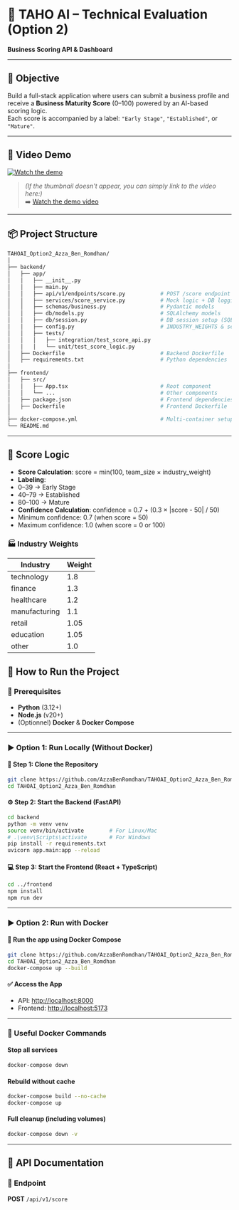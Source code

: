 # 🧠 TAHO AI – Technical Evaluation (Option 2)

**Business Scoring API & Dashboard**

---

## 📌 Objective

Build a full-stack application where users can submit a business profile and receive a **Business Maturity Score** (0–100) powered by an AI-based scoring logic.  
Each score is accompanied by a label: `"Early Stage"`, `"Established"`, or `"Mature"`.

---

## 🎥 Video Demo

[![Watch the demo](https://img.youtube.com/vi/your_video_id/0.jpg)](https://github.com/user-attachments/assets/388618e3-4e2d-4f8b-8fea-e17712797d67)  
> *(If the thumbnail doesn't appear, you can simply link to the video here:)*  
➡️ [Watch the demo video](https://github.com/user-attachments/assets/388618e3-4e2d-4f8b-8fea-e17712797d67)

---

## 📦 Project Structure
```bash
TAHOAI_Option2_Azza_Ben_Romdhan/
│
├── backend/
│   ├── app/
│   │   ├── __init__.py
│   │   ├── main.py
│   │   ├── api/v1/endpoints/score.py           # POST /score endpoint
│   │   ├── services/score_service.py           # Mock logic + DB logging
│   │   ├── schemas/business.py                 # Pydantic models
│   │   ├── db/models.py                        # SQLAlchemy models
│   │   ├── db/session.py                       # DB session setup (SQLite)
│   │   ├── config.py                           # INDUSTRY_WEIGHTS & settings
│   │   ├── tests/
│   │   │   ├── integration/test_score_api.py
│   │   │   └── unit/test_score_logic.py
│   ├── Dockerfile                              # Backend Dockerfile
│   ├── requirements.txt                        # Python dependencies
│
├── frontend/
│   ├── src/
│   │   ├── App.tsx                             # Root component
│   │   └── ...                                 # Other components
│   ├── package.json                            # Frontend dependencies
│   ├── Dockerfile                              # Frontend Dockerfile
│
├── docker-compose.yml                          # Multi-container setup
└── README.md
```
---
## 🔢 Score Logic
- **Score Calculation**:
score = min(100, team_size × industry_weight)
- **Labeling**: 
- 0–39 → Early Stage
- 40–79 → Established
- 80–100 → Mature
- **Confidence Calculation**:
confidence = 0.7 + (0.3 × |score - 50| / 50)
- Minimum confidence: 0.7 (when score = 50)
- Maximum confidence: 1.0 (when score = 0 or 100)

### 🏭 Industry Weights
| Industry      | Weight |
|---------------|--------|
| technology    | 1.8    |
| finance       | 1.3    |
| healthcare    | 1.2    |
| manufacturing | 1.1    |
| retail        | 1.05   |
| education     | 1.05   |
| other         | 1.0    |


## 🚀 How to Run the Project

### 🧰 Prerequisites
- **Python** (3.12+)
- **Node.js** (v20+)
- (Optionnel) **Docker** & **Docker Compose**

---

### ▶️ Option 1: Run Locally (Without Docker)

#### 🧩 Step 1: Clone the Repository
```bash
git clone https://github.com/AzzaBenRomdhan/TAHOAI_Option2_Azza_Ben_Romdhan.git
cd TAHOAI_Option2_Azza_Ben_Romdhan
```

#### ⚙️ Step 2: Start the Backend (FastAPI)
```bash
cd backend
python -m venv venv
source venv/bin/activate        # For Linux/Mac
# .\venv\Scripts\activate       # For Windows
pip install -r requirements.txt
uvicorn app.main:app --reload
```

#### 💻 Step 3: Start the Frontend (React + TypeScript)
```bash
cd ../frontend
npm install
npm run dev
```

---

### ▶️ Option 2: Run with Docker

#### 🚢 Run the app using Docker Compose
```bash
git clone https://github.com/AzzaBenRomdhan/TAHOAI_Option2_Azza_Ben_Romdhan.git
cd TAHOAI_Option2_Azza_Ben_Romdhan
docker-compose up --build
```

#### ✅ Access the App
- API: [http://localhost:8000](http://localhost:8000)
- Frontend: [http://localhost:5173](http://localhost:5173)

---

### 🛑 Useful Docker Commands

#### Stop all services
```bash
docker-compose down
```

#### Rebuild without cache
```bash
docker-compose build --no-cache
docker-compose up
```

#### Full cleanup (including volumes)
```bash
docker-compose down -v
```

---

## 📘 API Documentation

### 📍 Endpoint
**POST** `/api/v1/score`




